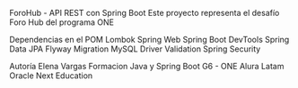 ForoHub - API REST con Spring Boot
Este proyecto representa el desafío Foro Hub del programa ONE

Dependencias en el POM
Lombok
Spring Web
Spring Boot DevTools
Spring Data JPA
Flyway Migration
MySQL Driver
Validation
Spring Security


Autoría
Elena Vargas
Formacion Java y Spring Boot G6 - ONE
Alura Latam
Oracle Next Education
